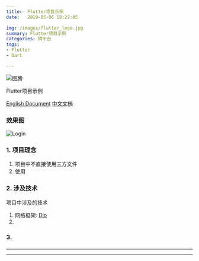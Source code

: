 ```yaml
---
title:	Flutter项目示例
date:	2019-05-06 18:27:05

img: /images/flutter_logo.jpg
summary: Flutter项目示例
categories: 跨平台
tags:
- Flutter
- Dart

---
```


![图腾](http://puvbjx92j.bkt.clouddn.com/totem_four_logo.jpg)



Flutter项目示例

[English Document](/README.md)  [中文文档](/README_CH.md)

### 效果图



![Login](http://pv1gm37l9.bkt.clouddn.com/flutter_app_sample_login.gif)


### 1.  项目理念

1.  项目中不直接使用三方文件
2.  使用

###	2.  涉及技术

项目中涉及的技术

1.	网络框架:	[Dio](https://github.com/flutterchina/dio)
2.

### 3.


###

----




----



